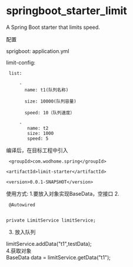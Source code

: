 # springboot_starter_limit
A Spring Boot starter that limits speed.  

配置  

sprigboot: application.yml  

limit-config:  

     list:  
     
         -
           name: t1(队列名称)  
           
           size: 10000(队列容量)  
           
           speed: 10（队列速度）   
           
         -
            name: t2
            size: 1000
            speed: 5
 编译后，在目标工程中引入   
 
  <dependency>  
     
     <groupId>com.wodhome.spring</groupId>  
     
    <artifactId>limit-starter</artifactId>  
     
    <version>0.0.1-SNAPSHOT</version>  
     
  </dependency>  
 使用方式:  
  1.要放入对象实现BaseData，空接口   
  2.
 
     @Autowired    
     
     
    private LimitService limitService;    
  3. 放入队列    
  
   limitService.addData("t1",testData);   
   4.获取对象   
     BaseData data = limitService.getData("t1");
    
    
 
 
  
